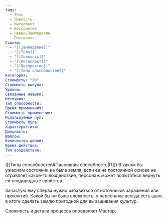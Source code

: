 ```yaml
---
tags:
  - Тело
  - Ловкость
  - Интеллект
  - Восприятие
  - Навык/Земледелие
  - Пассивная
Ссылки:
  - "[[Земледелие]]"
  - "[[Тело]]"
  - "[[Ловкость]]"
  - "[[Интеллект]]"
  - "[[Восприятие]]"
  - "[[Типы способностей]]"
Категория: 
Стоимость: "30"
Стоимость выкупа:
Уровни:
Связанные навыки:
Источник:
Тип способности:
Время применения:
Стоимость применения:
Используемый пул:
Стоимость пула:
Характеристики:
Дальность:
Шаблон:
Количество целей:
Время действия:
Тип воздействия:
---
```

([[Типы способностей#Пассивная способность|П]]) В каком бы ужасном состоянии не была земля, если ее на постоянной основе не отравляет какое-то воздействие, персонаж может попытаться вернуть ей плодородные свойства.

Зачастую ему сперва нужно избавиться от источников заражения или проклятий. Какой бы ни была сложность, у персонажа всегда есть шанс в итоге сделать землю пригодной для выращивания культур. 

Сложность и детали процесса определяет Мастер. 